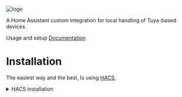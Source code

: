 ![logo](https://github.com/rospogrigio/localtuya-homeassistant/blob/master/img/logo-small.png)


A Home Assistant custom Integration for local handling of Tuya-based devices.

Usage and setup [Documentation](https://xzetsubou.github.io/hass-localtuya/)


# Installation

The easiest way and the best, Is using [HACS](https://hacs.xyz/), <br>

<details><summary>HACS installation</summary>
<p>

[![Open your Home Assistant instance and open a repository inside the Home Assistant Community Store.](https://my.home-assistant.io/badges/hacs_repository.svg)](https://my.home-assistant.io/redirect/hacs_repository/?category=integration&repository=hass-localtuya&owner=xZetsubou)

### Debugging
<details><summary>Debugging</summary>
<p>

Whenever you write a bug report, it helps tremendously if you include debug logs directly (otherwise we will just ask for them and it will take longer). So please enable debug logs like this and include them in your issue:

```yaml
logger:
  default: warning
  logs:
    custom_components.localtuya: debug
    custom_components.localtuya.pytuya: debug
```
Then, edit the device that is showing problems and check the "Enable debugging for this device" button.

</p>
</details> 

<!-- ### Notes

* Do not declare anything as "tuya", such as by initiating a "switch.tuya". Using "tuya" launches Home Assistant's built-in, cloud-based Tuya integration in lieu of localtuya.

* This custom integration updates device status via pushing updates instead of polling, so status updates are fast (even when manually operated).

* The integration also supports the Tuya IoT Cloud APIs, for the retrieval of info and of the local_keys of the devices. 
The Cloud API account configuration is not mandatory (LocalTuya can work also without it) but is strongly suggested for easy retrieval (and auto-update after re-pairing a device) of local_keys. Cloud API calls are performed only at startup, and when a local_key update is needed. -->

<details><summary> <h2> Credits </h2> </summary>
<p>
    
##### Credits:

[Rospogrigio](https://github.com/rospogrigio), original maintenance of LocalTuya led to this fork, which was created when the upstream version was at `v5.2.1`

[NameLessJedi](https://github.com/NameLessJedi/localtuya-homeassistant) and [mileperhour](https://github.com/mileperhour/localtuya-homeassistant) being the major sources of inspiration, and whose code for switches is substantially unchanged.

[TradeFace](https://github.com/TradeFace/tuya/), for being the only one to provide the correct code for communication with the cover (in particular, the 0x0d command for the status instead of the 0x0a, and related needs such as double reply to be received): 

sean6541, for the working (standard) Python Handler for Tuya devices.

[jasonacox](https://github.com/jasonacox), for the TinyTuya project from where I big help and refrences to upgrade integration.

[uzlonewolf](https://github.com/uzlonewolf), for maintaining in TinyTuya who improved the tool so much and introduce new features like new protocols etc..

postlund, for the ideas, for coding 95% of the refactoring and boosting the quality of this repo to levels hard to imagine (by me, at least) and teaching me A LOT of how things work in Home Assistant.

</p>
</details> 
